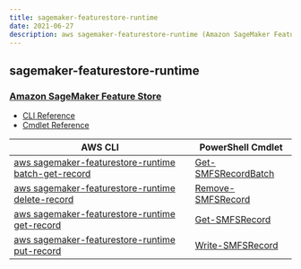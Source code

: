 ```yaml
---
title: sagemaker-featurestore-runtime
date: 2021-06-27
description: aws sagemaker-featurestore-runtime (Amazon SageMaker Feature Store) command/cmdlet list.
---
```


## sagemaker-featurestore-runtime

### [Amazon SageMaker Feature Store](https://aws.amazon.com/sagemaker/feature-store/)

* [CLI Reference](https://docs.aws.amazon.com/cli/latest/reference/sagemaker-featurestore-runtime/index.html)
* [Cmdlet Reference](https://docs.aws.amazon.com/powershell/latest/reference/items/SageMakerFeatureStoreRuntime_cmdlets.html)

|AWS CLI|PowerShell Cmdlet|
|----|----|
|[aws sagemaker-featurestore-runtime batch-get-record](https://docs.aws.amazon.com/cli/latest/reference/sagemaker-featurestore-runtime/batch-get-record.html)|[Get-SMFSRecordBatch](https://docs.aws.amazon.com/powershell/latest/reference/items/Get-SMFSRecordBatch.html)|
|[aws sagemaker-featurestore-runtime delete-record](https://docs.aws.amazon.com/cli/latest/reference/sagemaker-featurestore-runtime/delete-record.html)|[Remove-SMFSRecord](https://docs.aws.amazon.com/powershell/latest/reference/items/Remove-SMFSRecord.html)|
|[aws sagemaker-featurestore-runtime get-record](https://docs.aws.amazon.com/cli/latest/reference/sagemaker-featurestore-runtime/get-record.html)|[Get-SMFSRecord](https://docs.aws.amazon.com/powershell/latest/reference/items/Get-SMFSRecord.html)|
|[aws sagemaker-featurestore-runtime put-record](https://docs.aws.amazon.com/cli/latest/reference/sagemaker-featurestore-runtime/put-record.html)|[Write-SMFSRecord](https://docs.aws.amazon.com/powershell/latest/reference/items/Write-SMFSRecord.html)|

